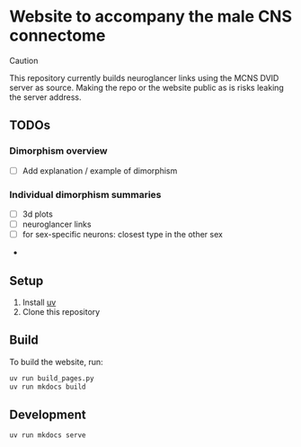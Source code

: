 # Website to accompany the male CNS connectome

> [!CAUTION]
> This repository currently builds neuroglancer links using the MCNS DVID server as source. Making the repo or the website public as is risks leaking the server address.

## TODOs

### Dimorphism overview
- [ ] Add explanation / example of dimorphism

### Individual dimorphism summaries
- [ ] 3d plots
- [ ] neuroglancer links
- [ ] for sex-specific neurons: closest type in the other sex
-

## Setup

1. Install [uv](https://docs.astral.sh/uv/)
2. Clone this repository

## Build

To build the website, run:

```bash
uv run build_pages.py
uv run mkdocs build
```

## Development

```bash
uv run mkdocs serve
```


